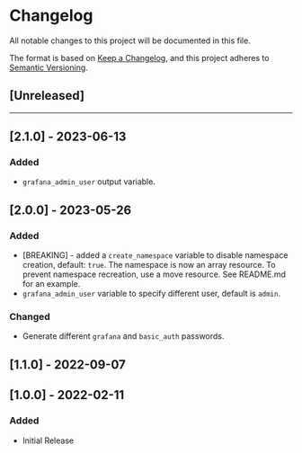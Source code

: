 # Changelog

All notable changes to this project will be documented in this file.

The format is based on [Keep a Changelog](https://keepachangelog.com/en/1.0.0/),
and this project adheres to [Semantic Versioning](https://semver.org/spec/v2.0.0.html).

## [Unreleased]

---

## [2.1.0] - 2023-06-13

### Added

- `grafana_admin_user` output variable.

## [2.0.0] - 2023-05-26

### Added

- [BREAKING] - added a `create_namespace` variable to disable namespace creation, default: `true`. The namespace is now an array resource. To prevent namespace recreation, use a move resource. See README.md for an example.
- `grafana_admin_user` variable to specify different user, default is `admin`.

### Changed

- Generate different `grafana` and `basic_auth` passwords.

## [1.1.0] - 2022-09-07


## [1.0.0] - 2022-02-11

### Added

- Initial Release

